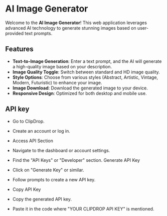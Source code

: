 # AI Image Generator

Welcome to the **AI Image Generator**! This web application leverages advanced AI technology to generate stunning images based on user-provided text prompts. 

## Features

- **Text-to-Image Generation**: Enter a text prompt, and the AI will generate a high-quality image based on your description.
- **Image Quality Toggle**: Switch between standard and HD image quality.
- **Style Options**: Choose from various styles (Abstract, Artistic, Vintage, Modern, Futuristic) to enhance your image.
- **Image Download**: Download the generated image to your device.
- **Responsive Design**: Optimized for both desktop and mobile use.

## API key

- Go to ClipDrop.
- Create an account or log in.
- Access API Section

- Navigate to the dashboard or account settings.
- Find the "API Keys" or "Developer" section.
Generate API Key

- Click on "Generate Key" or similar.
- Follow prompts to create a new API key.
- Copy API Key

- Copy the generated API key.
- Paste it in the code where "YOUR CLIPDROP API KEY" is mentioned.